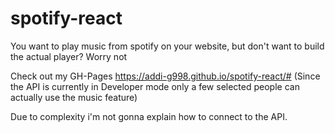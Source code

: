 # spotify-react
You want to play music from spotify on your website, but don't want to build the actual player? Worry not

Check out my GH-Pages https://addi-g998.github.io/spotify-react/# (Since the API is currently in Developer mode only a few selected people can actually use the music feature)

Due to complexity i'm not gonna explain how to connect to the API.



